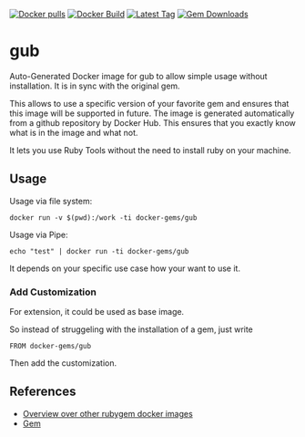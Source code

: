[![Docker pulls](https://img.shields.io/docker/pulls/rubygem/gub.svg)](https://hub.docker.com/r/rubygem/gub/)
[![Docker Build](https://img.shields.io/docker/automated/rubygem/gub.svg)](https://hub.docker.com/r/rubygem/gub/)
[![Latest Tag](https://img.shields.io/github/tag/docker-rubygem/gub.svg)](https://hub.docker.com/r/rubygem/gub/)
[![Gem Downloads](https://img.shields.io/gem/dt/gub.svg)](https://rubygems.org/gems/gub/)
# gub

Auto-Generated Docker image for gub to allow simple usage without installation.
It is in sync with the original gem.

This allows to use a specific version of your favorite gem and ensures that this image will be supported in future.
The image is generated automatically from a github repository by Docker Hub.
This ensures that you exactly know what is in the image and what not.

It lets you use Ruby Tools without the need to install ruby on your machine.

## Usage

Usage via file system:

`docker run -v $(pwd):/work -ti docker-gems/gub`

Usage via Pipe:

`echo "test" | docker run -ti docker-gems/gub`

It depends on your specific use case how your want to use it.

### Add Customization

For extension, it could be used as base image.

So instead of struggeling with the installation of a gem, just write

`FROM docker-gems/gub`

Then add the customization.

## References

 - [Overview over other rubygem docker images](https://github.com/thinkbot/docker-rubygem)
 - [Gem](https://rubygems.org/gems/gub/)
